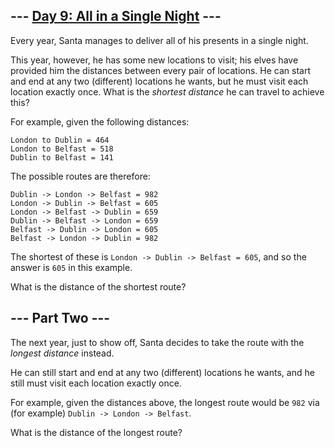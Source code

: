 \--- [Day 9: All in a Single Night](https://adventofcode.com/2015/day/9) ---
-------------------------------------

Every year, Santa manages to deliver all of his presents in a single night.

This year, however, he has some new locations to visit; his elves have provided him the distances between every pair of locations. He can start and end at any two (different) locations he wants, but he must visit each location exactly once. What is the _shortest distance_ he can travel to achieve this?

For example, given the following distances:

    London to Dublin = 464
    London to Belfast = 518
    Dublin to Belfast = 141
    

The possible routes are therefore:

    Dublin -> London -> Belfast = 982
    London -> Dublin -> Belfast = 605
    London -> Belfast -> Dublin = 659
    Dublin -> Belfast -> London = 659
    Belfast -> Dublin -> London = 605
    Belfast -> London -> Dublin = 982
    

The shortest of these is `London -> Dublin -> Belfast = 605`, and so the answer is `605` in this example.

What is the distance of the shortest route?


\--- Part Two ---
-----------------

The next year, just to show off, Santa decides to take the route with the _longest distance_ instead.

He can still start and end at any two (different) locations he wants, and he still must visit each location exactly once.

For example, given the distances above, the longest route would be `982` via (for example) `Dublin -> London -> Belfast`.

What is the distance of the longest route?
